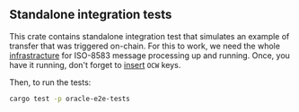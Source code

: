 ## Standalone integration tests

This crate contains standalone integration test that simulates an example of transfer that was triggered on-chain. For this
to work, we need the whole [infrastracture](https://github.com/subclone/payment-processor?tab=readme-ov-file#run-the-demo) for ISO-8583 message processing up and running. Once, you have it running, don't forget to [insert](https://github.com/subclone/iso8583-chain?tab=readme-ov-file#offchain-worker) `OCW` keys.

Then, to run the tests:

```sh
cargo test -p oracle-e2e-tests
```

